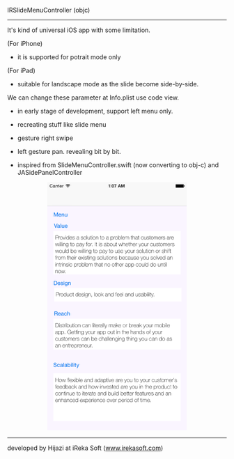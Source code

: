 IRSlideMenuController (objc)

-----

It's kind of universal iOS app with some limitation.

(For iPhone)

- it is supported for potrait mode only

(For iPad)
- suitable for landscape mode as the slide become side-by-side.

We can change these parameter at Info.plist use code view.

* in early stage of development, support left menu only.
* recreating stuff like slide menu 
* gesture right swipe
* left gesture pan. revealing bit by bit.

* inspired from SlideMenuController.swift (now converting to obj-c) and JASidePanelController

<center><img src="Screenshots/ss1.png" alt="alt text" width="320" /></center>



-----

developed by Hijazi at iReka Soft (www.irekasoft.com)